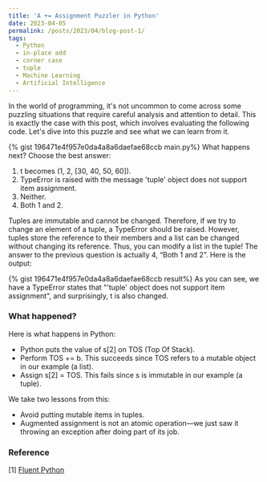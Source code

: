 ```yaml
---
title: 'A += Assignment Puzzler in Python'
date: 2023-04-05
permalink: /posts/2023/04/blog-post-1/
tags:
  - Python
  - in-place add
  - corner case
  - tuple
  - Machine Learning
  - Artificial Intelligence
---
```


In the world of programming, it's not uncommon to come across some puzzling situations that require careful analysis and attention to detail. This is exactly the case with this post, which involves evaluating the following code. Let's dive into this puzzle and see what we can learn from it.

{% gist 196471e4f957e0da4a8a6daefae68ccb main.py%}
What happens next? Choose the best answer:
1. t becomes (1, 2, [30, 40, 50, 60]).
2. TypeError is raised with the message 'tuple' object does not support item assignment.
3. Neither.
4. Both 1 and 2.

Tuples are immutable and cannot be changed. Therefore, if we try to change an element of a tuple, a TypeError should be raised. However, tuples store the reference to their members and a list can be changed without changing its reference. Thus, you can modify a list in the tuple! The answer to the previous question is actually 4, “Both 1 and 2”. Here is the output:

{% gist 196471e4f957e0da4a8a6daefae68ccb result%}
As you can see, we have a TypeError states that "'tuple' object does not support item assignment", and surprisingly, t is also changed.

### What happened?
Here is what happens in Python:
- Python puts the value of s[2] on TOS (Top Of Stack).
- Perform TOS += b. This succeeds since TOS refers to a mutable object in our example (a list).
- Assign s[2] = TOS. This fails since s is immutable in our example (a tuple).

We take two lessons from this: 
- Avoid putting mutable items in tuples. 
- Augmented assignment is not an atomic operation—we just saw it throwing an exception after doing part of its job.

### Reference
[1] [Fluent Python](https://www.fluentpython.com/)